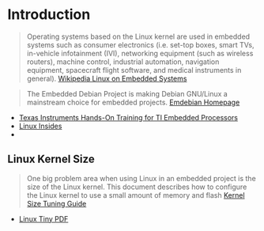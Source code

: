 # Introduction

> Operating systems based on the Linux kernel are used in embedded systems such as consumer electronics (i.e. set-top boxes, smart TVs, in-vehicle infotainment (IVI), networking equipment (such as wireless routers), machine control, industrial automation, navigation equipment, spacecraft flight software, and medical instruments in general). [Wikipedia Linux on Embedded Systems](https://en.wikipedia.org/wiki/Linux_on_embedded_systems)

> The Embedded Debian Project is making Debian GNU/Linux a mainstream choice for embedded projects. [Emdebian Homepage](http://www.emdebian.org/)

- [Texas Instruments Hands-On Training for TI Embedded Processors](http://processors.wiki.ti.com/index.php/Hands-On_Training_for_TI_Embedded_Processors)
- [Linux Insides](https://www.gitbook.com/book/0xax/linux-insides/details)
- [](http://www.linuxjournal.com/magazine/introduction-typical-embedded-system)

## Linux Kernel Size

> One big problem area when using Linux in an embedded project is the size of the Linux kernel. This document describes how to configure the Linux kernel to use a small amount of memory and flash [Kernel Size Tuning Guide](http://elinux.org/Kernel_Size_Tuning_Guide)

- [Linux Tiny PDF](http://elinux.org/images/7/72/Linux_tiny.pdf)
